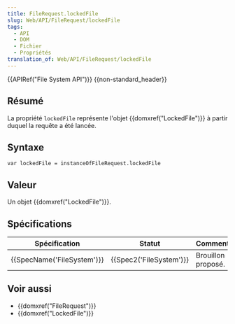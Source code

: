 ```yaml
---
title: FileRequest.lockedFile
slug: Web/API/FileRequest/lockedFile
tags:
  - API
  - DOM
  - Fichier
  - Propriétés
translation_of: Web/API/FileRequest/lockedFile
---
```

{{APIRef("File System API")}} {{non-standard_header}}

## Résumé

La propriété `lockedFile` représente l'objet {{domxref("LockedFile")}} à partir duquel la requête a été lancée.

## Syntaxe

    var lockedFile = instanceOfFileRequest.lockedFile

## Valeur

Un objet {{domxref("LockedFile")}}.

## Spécifications

| Spécification                        | Statut                           | Commentaire        |
| ------------------------------------ | -------------------------------- | ------------------ |
| {{SpecName('FileSystem')}} | {{Spec2('FileSystem')}} | Brouillon proposé. |

## Voir aussi

- {{domxref("FileRequest")}}
- {{domxref("LockedFile")}}
